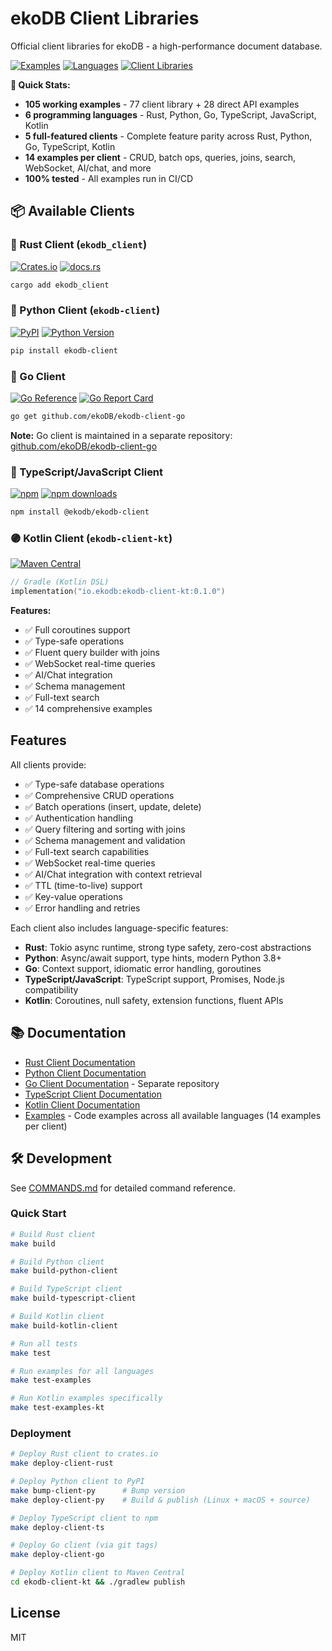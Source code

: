 # ekoDB Client Libraries

Official client libraries for ekoDB - a high-performance document database.

[![Examples](https://img.shields.io/badge/Examples-105_Working-success)](examples/)
[![Languages](https://img.shields.io/badge/Languages-6-blue)](examples/)
[![Client Libraries](https://img.shields.io/badge/Client_Libraries-5-purple)](examples/)

**🚀 Quick Stats:**

- **105 working examples** - 77 client library + 28 direct API examples
- **6 programming languages** - Rust, Python, Go, TypeScript, JavaScript, Kotlin
- **5 full-featured clients** - Complete feature parity across Rust, Python, Go,
  TypeScript, Kotlin
- **14 examples per client** - CRUD, batch ops, queries, joins, search,
  WebSocket, AI/chat, and more
- **100% tested** - All examples run in CI/CD

## 📦 Available Clients

### 🦀 Rust Client (`ekodb_client`)

[![Crates.io](https://img.shields.io/crates/v/ekodb_client)](https://crates.io/crates/ekodb_client)
[![docs.rs](https://docs.rs/ekodb_client/badge.svg)](https://docs.rs/ekodb_client)

```bash
cargo add ekodb_client
```

### 🐍 Python Client (`ekodb-client`)

[![PyPI](https://img.shields.io/pypi/v/ekodb-client)](https://pypi.org/project/ekodb-client/)
[![Python Version](https://img.shields.io/pypi/pyversions/ekodb-client)](https://pypi.org/project/ekodb-client/)

```bash
pip install ekodb-client
```

### 🔷 Go Client

[![Go Reference](https://pkg.go.dev/badge/github.com/ekoDB/ekodb-client-go.svg)](https://pkg.go.dev/github.com/ekoDB/ekodb-client-go)
[![Go Report Card](https://goreportcard.com/badge/github.com/ekoDB/ekodb-client-go)](https://goreportcard.com/report/github.com/ekoDB/ekodb-client-go)

```bash
go get github.com/ekoDB/ekodb-client-go
```

**Note:** Go client is maintained in a separate repository:
[github.com/ekoDB/ekodb-client-go](https://github.com/ekoDB/ekodb-client-go)

### 📘 TypeScript/JavaScript Client

[![npm](https://img.shields.io/npm/v/@ekodb/ekodb-client)](https://www.npmjs.com/package/@ekodb/ekodb-client)
[![npm downloads](https://img.shields.io/npm/dm/@ekodb/ekodb-client)](https://www.npmjs.com/package/@ekodb/ekodb-client)

```bash
npm install @ekodb/ekodb-client
```

### 🟣 Kotlin Client (`ekodb-client-kt`)

[![Maven Central](https://img.shields.io/maven-central/v/io.ekodb/ekodb-client-kt)](https://central.sonatype.com/artifact/io.ekodb/ekodb-client-kt)

```kotlin
// Gradle (Kotlin DSL)
implementation("io.ekodb:ekodb-client-kt:0.1.0")
```

**Features:**

- ✅ Full coroutines support
- ✅ Type-safe operations
- ✅ Fluent query builder with joins
- ✅ WebSocket real-time queries
- ✅ AI/Chat integration
- ✅ Schema management
- ✅ Full-text search
- ✅ 14 comprehensive examples

## Features

All clients provide:

- ✅ Type-safe database operations
- ✅ Comprehensive CRUD operations
- ✅ Batch operations (insert, update, delete)
- ✅ Authentication handling
- ✅ Query filtering and sorting with joins
- ✅ Schema management and validation
- ✅ Full-text search capabilities
- ✅ WebSocket real-time queries
- ✅ AI/Chat integration with context retrieval
- ✅ TTL (time-to-live) support
- ✅ Key-value operations
- ✅ Error handling and retries

Each client also includes language-specific features:

- **Rust**: Tokio async runtime, strong type safety, zero-cost abstractions
- **Python**: Async/await support, type hints, modern Python 3.8+
- **Go**: Context support, idiomatic error handling, goroutines
- **TypeScript/JavaScript**: TypeScript support, Promises, Node.js compatibility
- **Kotlin**: Coroutines, null safety, extension functions, fluent APIs

## 📚 Documentation

- [Rust Client Documentation](https://docs.rs/ekodb_client)
- [Python Client Documentation](./ekodb-client-py/README.md)
- [Go Client Documentation](https://github.com/ekoDB/ekodb-client-go) - Separate
  repository
- [TypeScript Client Documentation](./ekodb-client-ts/README.md)
- [Kotlin Client Documentation](./ekodb-client-kt/README.md)
- [Examples](./examples/) - Code examples across all available languages (14
  examples per client)

## 🛠️ Development

See [COMMANDS.md](./COMMANDS.md) for detailed command reference.

### Quick Start

```bash
# Build Rust client
make build

# Build Python client
make build-python-client

# Build TypeScript client
make build-typescript-client

# Build Kotlin client
make build-kotlin-client

# Run all tests
make test

# Run examples for all languages
make test-examples

# Run Kotlin examples specifically
make test-examples-kt
```

### Deployment

```bash
# Deploy Rust client to crates.io
make deploy-client-rust

# Deploy Python client to PyPI
make bump-client-py      # Bump version
make deploy-client-py    # Build & publish (Linux + macOS + source)

# Deploy TypeScript client to npm
make deploy-client-ts

# Deploy Go client (via git tags)
make deploy-client-go

# Deploy Kotlin client to Maven Central
cd ekodb-client-kt && ./gradlew publish
```

## License

MIT
